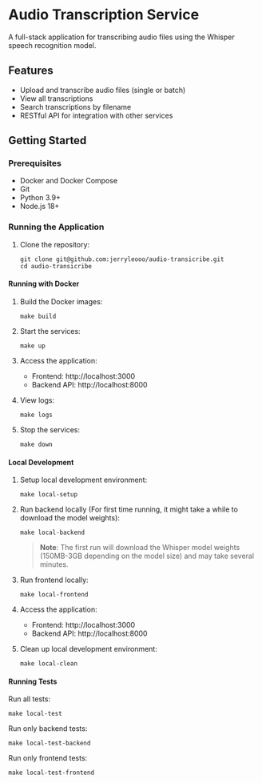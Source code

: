 # Audio Transcription Service

A full-stack application for transcribing audio files using the Whisper speech recognition model.

## Features

- Upload and transcribe audio files (single or batch)
- View all transcriptions
- Search transcriptions by filename
- RESTful API for integration with other services

## Getting Started

### Prerequisites

- Docker and Docker Compose
- Git
- Python 3.9+
- Node.js 18+

### Running the Application

1. Clone the repository:
   ```
   git clone git@github.com:jerryleooo/audio-transicribe.git
   cd audio-transicribe
   ```

#### Running with Docker

1. Build the Docker images:
   ```shell
   make build
   ```

2. Start the services:
   ```shell
   make up
   ```

3. Access the application:
   - Frontend: http://localhost:3000
   - Backend API: http://localhost:8000

4. View logs:
   ```shell
   make logs
   ```

5. Stop the services:
   ```shell
   make down
   ```

#### Local Development

1. Setup local development environment:
   ```shell
   make local-setup
   ```

2. Run backend locally (For first time running, it might take a while to download the model weights):
   ```shell
   make local-backend
   ```
   > **Note**: The first run will download the Whisper model weights (150MB-3GB depending on the model size) and may take several minutes.

3. Run frontend locally:
   ```shell
   make local-frontend
   ```

4. Access the application:
   - Frontend: http://localhost:3000
   - Backend API: http://localhost:8000

5. Clean up local development environment:
   ```shell
   make local-clean
   ```

#### Running Tests

Run all tests:
```shell
make local-test
```

Run only backend tests:
```shell
make local-test-backend
```

Run only frontend tests:
```shell
make local-test-frontend
```
